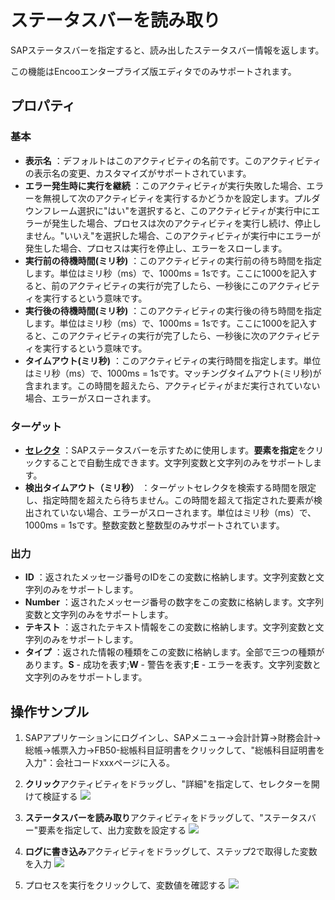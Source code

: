 # ステータスバーを読み取り

SAPステータスバーを指定すると、読み出したステータスバー情報を返します。

この機能はEncooエンタープライズ版エディタでのみサポートされます。

## プロパティ

### 基本

- **表示名** ：デフォルトはこのアクティビティの名前です。このアクティビティの表示名の変更、カスタマイズがサポートされています。
- **エラー発生時に実行を継続** ：このアクティビティが実行失敗した場合、エラーを無視して次のアクティビティを実行するかどうかを設定します。プルダウンフレーム選択に"はい"を選択すると、このアクティビティが実行中にエラーが発生した場合、プロセスは次のアクティビティを実行し続け、停止しません。"いいえ"を選択した場合、このアクティビティが実行中にエラーが発生した場合、プロセスは実行を停止し、エラーをスローします。
- **実行前の待機時間(ミリ秒)** ：このアクティビティの実行前の待ち時間を指定します。単位はミリ秒（ms）で、1000ms = 1sです。ここに1000を記入すると、前のアクティビティの実行が完了したら、一秒後にこのアクティビティを実行するという意味です。
- **実行後の待機時間(ミリ秒)** ：このアクティビティの実行後の待ち時間を指定します。単位はミリ秒（ms）で、1000ms = 1sです。ここに1000を記入すると、このアクティビティの実行が完了したら、一秒後に次のアクティビティを実行するという意味です。
- **タイムアウト(ミリ秒)** ：このアクティビティの実行時間を指定します。単位はミリ秒（ms）で、1000ms = 1sです。マッチングタイムアウト(ミリ秒)が含まれます。この時間を超えたら、アクティビティがまだ実行されていない場合、エラーがスローされます。

### ターゲット

- **[セレクタ](../Appendix/Selector.md?_v=v2020.4)** ：SAPステータスバーを示すために使用します。**要素を指定**をクリックすることで自動生成できます。文字列変数と文字列のみをサポートします。
- **検出タイムアウト（ミリ秒）** ：ターゲットセレクタを検索する時間を限定し、指定時間を超えたら待ちません。この時間を超えて指定された要素が検出されていない場合、エラーがスローされます。単位はミリ秒（ms）で、1000ms = 1sです。整数変数と整数型のみサポートされています。

### 出力

- **ID** ：返されたメッセージ番号のIDをこの変数に格納します。文字列変数と文字列のみをサポートします。
- **Number** ：返されたメッセージ番号の数字をこの変数に格納します。文字列変数と文字列のみをサポートします。
- **テキスト** ：返されたテキスト情報をこの変数に格納します。文字列変数と文字列のみをサポートします。
- **タイプ** ：返された情報の種類をこの変数に格納します。全部で三つの種類があります。**S** - 成功を表す;**W** - 警告を表す;**E** - エラーを表す。文字列変数と文字列のみをサポートします。

## 操作サンプル
1. SAPアプリケーションにログインし、SAPメニュー->会計計算->財務会計->総帳->帳票入力->FB50-総帳科目証明書をクリックして、"総帳科目証明書を入力"：会社コードxxxページに入る。
2. **クリック**アクティビティをドラッグし、"詳細"を指定して、セレクターを開けて検証する
![](https://docimages.blob.core.chinacloudapi.cn/images/Activities/SAPGetStatus-1.png)

3. **ステータスバーを読み取り**アクティビティをドラッグして、"ステータスバー"要素を指定して、出力変数を設定する
![](https://docimages.blob.core.chinacloudapi.cn/images/Activities/SAPGetStatus-2.png)

4. **ログに書き込み**アクティビティをドラッグして、ステップ2で取得した変数を入力
![](https://docimages.blob.core.chinacloudapi.cn/images/Activities/SAPGetStatus-3.png)

5. プロセスを実行をクリックして、変数値を確認する
![](https://docimages.blob.core.chinacloudapi.cn/images/Activities/SAPGetStatus-4.png)